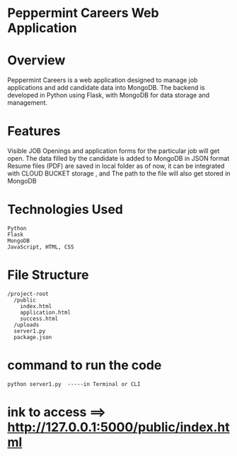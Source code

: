 
# Peppermint Careers Web Application
# Overview
Peppermint Careers is a web application designed to manage job applications and add candidate data into MongoDB. The backend is developed in Python using Flask, with MongoDB for data storage and management.

# Features
  Visible JOB Openings and application forms for the particular job will get open.
  The data filled by the candidate is added to MongoDB in JSON format 
  Resume files (PDF) are saved in local folder as of now, it can be integrated with CLOUD BUCKET storage , and The path to the file will also get stored in MongoDB

# Technologies Used
    Python
    Flask
    MongoDB
    JavaScript, HTML, CSS

# File Structure
    /project-root
      /public
        index.html
        application.html
        success.html
      /uploads
      server1.py
      package.json
# command to run the code
    python server1.py  -----in Terminal or CLI
# ink to access ==> http://127.0.0.1:5000/public/index.html
